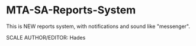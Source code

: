 # MTA-SA-Reports-System
This is NEW reports system, with notifications and sound like "messenger".

SCALE AUTHOR/EDITOR: Hades
